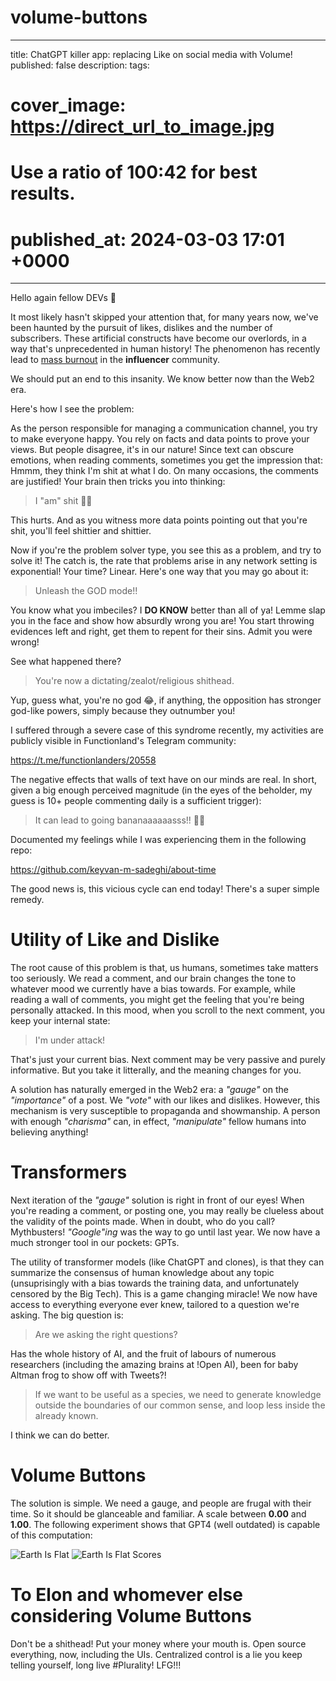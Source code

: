 # volume-buttons

---
title: ChatGPT killer app: replacing Like on social media with Volume!
published: false
description: 
tags: 
# cover_image: https://direct_url_to_image.jpg
# Use a ratio of 100:42 for best results.
# published_at: 2024-03-03 17:01 +0000
---

Hello again fellow DEVs 🤗

It most likely hasn't skipped your attention that, for many years now, we've been haunted by the pursuit of likes, dislikes and the number of subscribers. These artificial constructs have become our overlords, in a way that's unprecedented in human history! The phenomenon has recently lead to [mass burnout](https://youtu.be/GQAvce3MA44) in the **influencer** community.

We should put an end to this insanity. We know better now than the Web2 era.

Here's how I see the problem:

As the person responsible for managing a communication channel, you try to make everyone happy. You rely on facts and data points to prove your views. But people disagree, it's in our nature! Since text can obscure emotions, when reading comments, sometimes you get the impression that: Hmmm, they think I'm shit at what I do. On many occasions, the comments are justified! Your brain then tricks you into thinking:

> I "am" shit 💩😓

This hurts. And as you witness more data points pointing out that you're shit, you'll feel shittier and shittier.

Now if you're the problem solver type, you see this as a problem, and try to solve it! The catch is, the rate that problems arise in any network setting is exponential! Your time? Linear. Here's one way that you may go about it:

> Unleash the GOD mode!!

You know what you imbeciles? I **DO KNOW** better than all of ya! Lemme slap you in the face and show how absurdly wrong you are! You start throwing evidences left and right, get them to repent for their sins. Admit you were wrong!

See what happened there?

> You're now a dictating/zealot/religious shithead.

Yup, guess what, you're no god 😂, if anything, the opposition has stronger god-like powers, simply because they outnumber you!

I suffered through a severe case of this syndrome recently, my activities are publicly visible in Functionland's Telegram community:

https://t.me/functionlanders/20558

The negative effects that walls of text have on our minds are real. In short, given a big enough perceived magnitude (in the eyes of the beholder, my guess is 10+ people commenting daily is a sufficient trigger):

> It can lead to going bananaaaaaasss!! 🤪🍌

Documented my feelings while I was experiencing them in the following repo:

https://github.com/keyvan-m-sadeghi/about-time

The good news is, this vicious cycle can end today! There's a super simple remedy.

# Utility of Like and Dislike

The root cause of this problem is that, us humans, sometimes take matters too seriously. We read a comment, and our brain changes the tone to whatever mood we currently have a bias towards. For example, while reading a wall of comments, you might get the feeling that you're being personally attacked. In this mood, when you scroll to the next comment, you keep your internal state: 

> I'm under attack!

That's just your current bias. Next comment may be very passive and purely informative. But you take it litterally, and the meaning changes for you.

A solution has naturally emerged in the Web2 era: a *"gauge"* on the *"importance"* of a post. We *"vote"* with our likes and dislikes. However, this mechanism is very susceptible to propaganda and showmanship. A person with enough *"charisma"* can, in effect, *"manipulate"* fellow humans into believing anything!

# Transformers

Next iteration of the *"gauge"* solution is right in front of our eyes! When you're reading a comment, or posting one, you may really be clueless about the validity of the points made. When in doubt, who do you call? Mythbusters! *"Google"ing* was the way to go until last year. We now have a much stronger tool in our pockets: GPTs.

The utility of transformer models (like ChatGPT and clones), is that they can summarize the consensus of human knowledge about any topic (unsuprisingly with a bias towards the training data, and unfortunately censored by the Big Tech). This is a game changing miracle! We now have access to everything everyone ever knew, tailored to a question we're asking. The big question is:

> Are we asking the right questions?

Has the whole history of AI, and the fruit of labours of numerous researchers (including the amazing brains at !Open AI), been for baby Altman frog to show off with Tweets?!

> If we want to be useful as a species, we need to generate knowledge outside the boundaries of our common sense, and loop less inside the already known.

I think we can do better.

# Volume Buttons

The solution is simple. We need a gauge, and people are frugal with their time. So it should be glanceable and familiar. A scale between **0.00** and **1.00**. The following experiment shows that GPT4 (well outdated) is capable of this computation:

![Earth Is Flat](gpt4-1.jpg)
![Earth Is Flat Scores](gpt4-2.jpg)


# To Elon and whomever else considering Volume Buttons

Don't be a shithead! Put your money where your mouth is. Open source everything, now, including the UIs. Centralized control is a lie you keep telling yourself, long live #Plurality! LFG!!!
